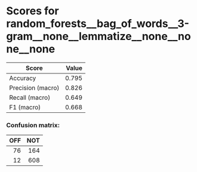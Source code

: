 # Scores for random_forests__bag_of_words__3-gram__none__lemmatize__none__none__none
|      Score      |Value|
|-----------------|----:|
|Accuracy         |0.795|
|Precision (macro)|0.826|
|Recall (macro)   |0.649|
|F1 (macro)       |0.668|

### Confusion matrix:
|OFF|NOT|
|--:|--:|
| 76|164|
| 12|608|
